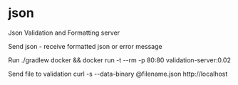 # json
Json Validation and Formatting server

Send json - receive formatted json or error message

Run ./gradlew docker && docker run -t --rm -p 80:80 validation-server:0.02

Send file to validation curl -s --data-binary @filename.json http://localhost
